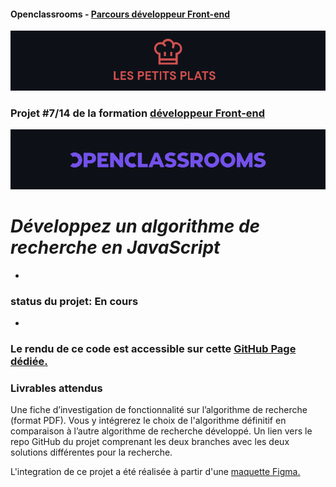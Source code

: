 #### Openclassrooms - [Parcours développeur Front-end](https://openclassrooms.com/fr/paths/314-developpeur-front-end#path-tabs)

![Logo de Fisheye](/SRC/readmeCover.png)

### Projet #7/14 de la formation [développeur Front-end](https://openclassrooms.com/fr/paths/314-developpeur-front-end#path-tabs)

[![logo openclassrooms](/SRC/readmeCover-2.png)](https://openclassrooms.com/fr/paths/314-developpeur-front-end#path-tabs)

# _Développez un algorithme de recherche en JavaScript_

-

### status du projet: En cours

-

### Le rendu de ce code est accessible sur cette [GitHub Page dédiée.](https://stoyann-open-classrooms.github.io/Stoyann_Velten_p7_19_08_2021/)

### Livrables attendus

Une fiche d’investigation de fonctionnalité sur l’algorithme de recherche (format PDF). Vous y intégrerez le choix de l'algorithme définitif en comparaison à l’autre algorithme de recherche développé.
Un lien vers le repo GitHub du projet comprenant les deux branches avec les deux solutions différentes pour la recherche.

L'integration de ce projet a été réalisée à partir d'une [maquette Figma.](https://www.figma.com/file/xqeE1ZKlHUWi2Efo8r73NK/UI-Design-Les-Petits-Plats-FR?node-id=0%3A1)
